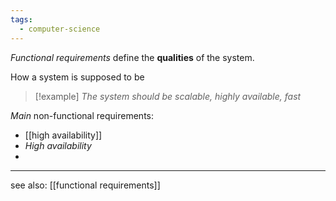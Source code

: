 ```yaml
---
tags:
  - computer-science
---
```

*Functional requirements* define the **qualities** of the system.

How a system is supposed to be

>[!example]
> *The system should be scalable, highly available, fast*

*Main* non-functional requirements:
- [[high availability]]
- *High availability*
- 

---

see also: [[functional requirements]]